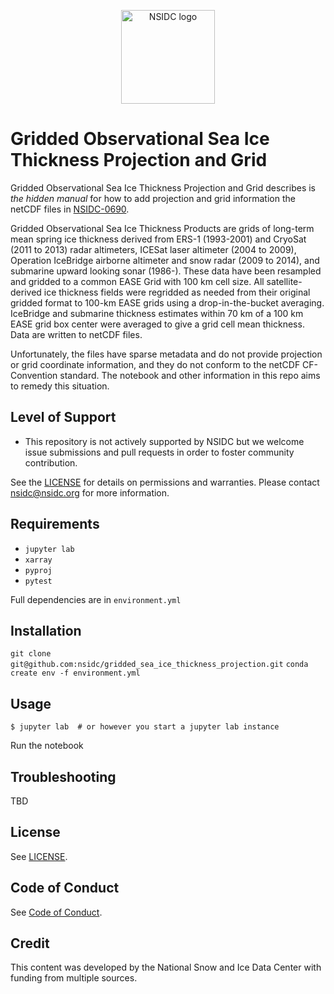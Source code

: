 <p align="center">
  <img alt="NSIDC logo" src="https://nsidc.org/themes/custom/nsidc/logo.svg" width="150" />
</p>


# Gridded Observational Sea Ice Thickness Projection and Grid

Gridded Observational Sea Ice Thickness Projection and Grid describes is _the hidden manual_ for how to add projection and grid information the netCDF files in [NSIDC-0690](https://nsidc.org/data/nsidc-0690/versions/1).

Gridded Observational Sea Ice Thickness Products are grids of long-term mean spring ice thickness derived from ERS-1 (1993-2001) and CryoSat (2011 to 2013) radar altimeters, ICESat laser altimeter (2004 to 2009), Operation IceBridge airborne altimeter and snow radar (2009 to 2014), and submarine upward looking sonar (1986-).  These data have been resampled and gridded to a common EASE Grid with 100 km cell size.  All satellite-derived ice thickness fields were regridded as needed from their original gridded format to 100-km EASE grids using a drop-in-the-bucket averaging. IceBridge and submarine thickness estimates within 70 km of a 100 km EASE grid box center were averaged to give a grid cell mean thickness.  Data are written to netCDF files.

Unfortunately, the files have sparse metadata and do not provide projection or grid coordinate information, and they do not conform to the netCDF CF-Convention standard.  The notebook and other information in this repo aims to remedy this situation.


## Level of Support

* This repository is not actively supported by NSIDC but we welcome issue submissions and
  pull requests in order to foster community contribution.

See the [LICENSE](LICENSE) for details on permissions and warranties. Please contact
nsidc@nsidc.org for more information.


## Requirements

- `jupyter lab`  
- `xarray`  
- `pyproj`
- `pytest`

Full dependencies are in `environment.yml`

## Installation

`git clone git@github.com:nsidc/gridded_sea_ice_thickness_projection.git`
`conda create env -f environment.yml`

## Usage

```
$ jupyter lab  # or however you start a jupyter lab instance
```

Run the notebook


## Troubleshooting

TBD

## License

See [LICENSE](LICENSE).


## Code of Conduct

See [Code of Conduct](CODE_OF_CONDUCT.md).


## Credit

This content was developed by the National Snow and Ice Data Center with funding from
multiple sources.
